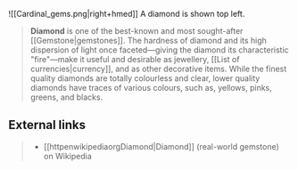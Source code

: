 ![[Cardinal_gems.png|right+hmed]] 
 A diamond is shown top left.
> **Diamond** is one of the best-known and most sought-after [[Gemstone|gemstones]]. The hardness of diamond and its high dispersion of light once faceted—giving the diamond its characteristic "fire"—make it useful and desirable as jewellery, [[List of currencies|currency]], and as other decorative items. While the finest quality diamonds are totally colourless and clear, lower quality diamonds have traces of various colours, such as, yellows, pinks, greens, and blacks.




## External links

> - [[httpenwikipediaorgDiamond|Diamond]] (real-world gemstone) on Wikipedia




